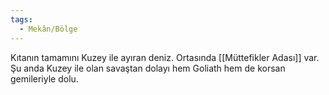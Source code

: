 ```yaml
---
tags:
  - Mekân/Bölge
---  
```

  
Kıtanın tamamını Kuzey ile ayıran deniz. Ortasında [[Müttefikler Adası]] var. Şu anda Kuzey ile olan savaştan dolayı hem Goliath hem de korsan gemileriyle dolu.